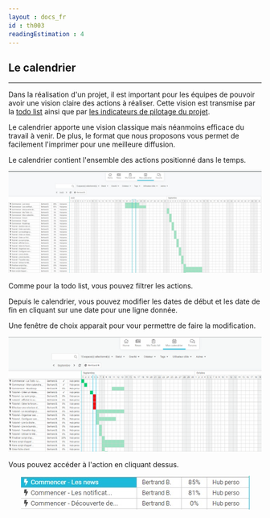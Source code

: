 ```yaml
---
layout : docs_fr
id : th003
readingEstimation : 4
---
```


## Le calendrier
---------------

Dans la réalisation d'un projet, il est important pour les équipes de pouvoir avoir une vision claire des actions à réaliser. Cette vision est transmise par la [todo list](http://docs.weelgo.com/fr/commencer/la_todolist/) ainsi que par [les indicateurs de pilotage du projet](http://docs.weelgo.com/fr/tutoriels/indicateur_pilotage/). 

Le calendrier apporte une vision classique mais néanmoins efficace du travail à venir. De plus, le format que nous proposons vous permet de facilement l'imprimer pour une meilleure diffusion. 


Le calendrier contient l'ensemble des actions positionné dans le temps. 

<p align="center">
<img src="monCalendrier.jpg">
</p>

Comme pour la todo list, vous pouvez filtrer les actions. 

Depuis le calendrier, vous pouvez modifier les dates de début et les date de fin en cliquant sur une date pour une ligne donnée.

Une fenêtre de choix apparait pour vour permettre de faire la modification. 

<p align="center">
<img src="modifierDateCalendrier.gif">
</p>


Vous pouvez accéder à l'action en cliquant dessus. 

<p align="center">
<img src="afficherTrackCalendrier.jpg">
</p>

